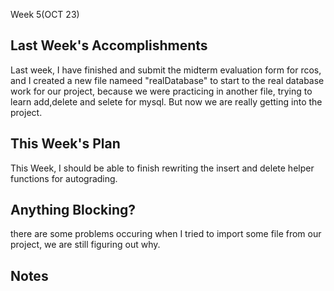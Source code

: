 Week 5(OCT 23)
## Last Week's Accomplishments
Last week, I have finished and submit the midterm evaluation form for rcos, and I created a new file nameed "realDatabase" to start to the real database work for our project, because we were practicing in another file, trying to learn add,delete and selete for mysql. But now we are really getting into the project.
## This Week's Plan
This Week, I should be able to finish rewriting the insert and delete helper functions for autograding.
## Anything Blocking?
there are some problems occuring when I tried to import some file from our project, we are still figuring out why.
## Notes